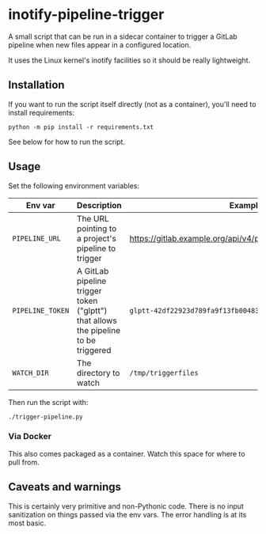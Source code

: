 # inotify-pipeline-trigger

A small script that can be run in a sidecar container to trigger a GitLab pipeline when new files appear in a configured location.

It uses the Linux kernel's inotify facilities so it should be really lightweight.


## Installation

If you want to run the script itself directly (not as a container), you'll need to install requirements:

`python -m pip install -r requirements.txt`

See below for how to run the script.


## Usage

Set the following environment variables:

|Env var|Description|Example|
|---|---|---|
|`PIPELINE_URL`|The URL pointing to a project's pipeline to trigger|https://gitlab.example.org/api/v4/projects/102/trigger/pipeline|
|`PIPELINE_TOKEN`|A GitLab pipeline trigger token ("glptt") that allows the pipeline to be triggered|`glptt-42df22923d789fa9f13fb00483d40b4ae0526959`|
|`WATCH_DIR`|The directory to watch|`/tmp/triggerfiles`|

Then run the script with:

`./trigger-pipeline.py`

### Via Docker

This also comes packaged as a container. Watch this space for where to pull from.

## Caveats and warnings

This is certainly very primitive and non-Pythonic code. There is no input sanitization on things passed via the env vars. The error handling is at its most basic.

